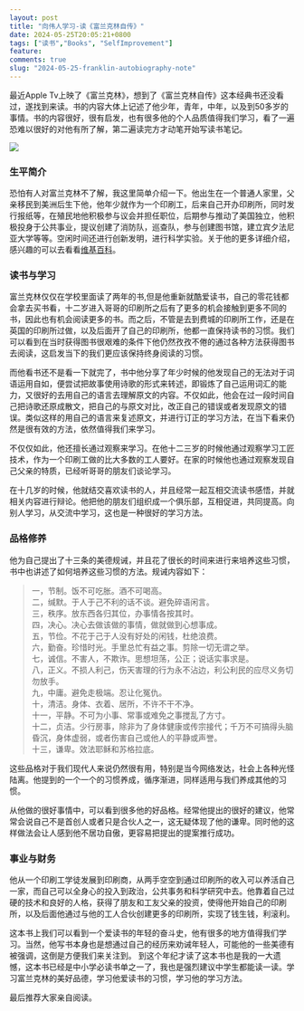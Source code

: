 ```yaml
---
layout: post
title: "向伟人学习-读《富兰克林自传》"
date: 2024-05-25T20:05:21+0800
tags: ["读书","Books", "SelfImprovement"]
feature: 
comments: true
slug: "2024-05-25-franklin-autobiography-note"
---
```


最近Apple Tv上映了《富兰克林》，想到了《富兰克林自传》这本经典书还没看过，遂找到来读。书的内容大体上记述了他少年，青年，中年，以及到50多岁的事情。书的内容很好，很有启发，也有很多他的个人品质值得我们学习，看了一遍恐难以很好的对他有所了解，第二遍读完方才动笔开始写读书笔记。

![](https://img.isming.me/image/benj-franklin.jpg)
<!--more-->

### 生平简介
恐怕有人对富兰克林不了解，我这里简单介绍一下。他出生在一个普通人家里，父亲移民到美洲后生下他，他年少就作为一个印刷工，后来自己开办印刷所，同时发行报纸等，在殖民地他积极参与议会并担任职位，后期参与推动了美国独立，他积极投身于公共事业，提议创建了消防队，巡查队，参与创建图书馆，建立宾夕法尼亚大学等等。空闲时间还进行创新发明，进行科学实验。关于他的更多详细介绍，感兴趣的可以去看看[维基百科](https://zh.wikipedia.org/wiki/%E6%9C%AC%E5%82%91%E6%98%8E%C2%B7%E5%AF%8C%E8%98%AD%E5%85%8B%E6%9E%97)。

### 读书与学习
富兰克林仅仅在学校里面读了两年的书,但是他重新就酷爱读书，自己的零花钱都会拿去买书看，十二岁进入哥哥的印刷所之后有了更多的机会接触到更多不同的书，因此也有机会阅读更多的书。而之后，不管是去到费城的印刷所工作，还是在英国的印刷所过做，以及后面开了自己的印刷所，他都一直保持读书的习惯。我们可以看到在当时获得图书很艰难的条件下他仍然孜孜不倦的通过各种方法获得图书去阅读，这启发当下的我们更应该保持终身阅读的习惯。

而他看书还不是看一下就完了，书中他分享了年少时候的他发现自己的无法对于词语运用自如，便尝试把故事使用诗歌的形式来转述，即锻炼了自己运用词汇的能力，又很好的去用自己的语言去理解原文的内容。不仅如此，他会在过一段时间自己把诗歌还原成散文，把自己的与原文对比，改正自己的错误或者发现原文的错误。类似这样的用自己的语言来复述原文，并进行订正的学习方法，在当下看来仍然是很有效的方法，依然值得我们来学习。

不仅仅如此，他还擅长通过观察来学习。在他十二三岁的时候他通过观察学习工匠技术，作为一个印刷工做的比大多数的工人要好。在家的时候他也通过观察发现自己父亲的特质，已经听哥哥的朋友们谈论学习。

在十几岁的时候，他就结交喜欢读书的人，并且经常一起互相交流读书感悟，并就相关内容进行辩论。他把他的朋友们组织成一个俱乐部，互相促进，共同提高。向别人学习，从交流中学习，这也是一种很好的学习方法。

### 品格修养
他为自己提出了十三条的美德规诫，并且花了很长的时间来进行来培养这些习惯，书中也讲述了如何培养这些习惯的方法。规诫内容如下：

> 一，节制。饭不可吃胀。酒不可喝高。  
> 二，缄默。于人于己不利的话不谈。避免碎语闲言。  
> 三，秩序。放东西各归其位，办事情各按其时。  
> 四，决心。决心去做该做的事情，做就做到心想事成。  
> 五，节俭。不花于己于人没有好处的闲钱，杜绝浪费。  
> 六，勤奋。珍惜时光。手里总忙有益之事。剪除一切无谓之举。  
> 七，诚信。不害人，不欺诈。思想坦荡，公正；说话实事求是。  
> 八，正义。不损人利己，伤天害理的行为永不沾边，利公利民的应尽义务切勿放手。  
> 九，中庸。避免走极端。忍让化冤仇。  
> 十，清洁。身体、衣着、居所，不许不干不净。  
> 十一，平静。不可为小事、常事或难免之事搅乱了方寸。  
> 十二，贞洁。少行房事，除非为了身体健康或传宗接代；千万不可搞得头脑昏沉，身体虚弱，或者伤害自己或他人的平静或声誉。  
> 十三，谦卑。效法耶稣和苏格拉底。  

这些品格对于我们现代人来说仍然很有用，特别是当今网络发达，社会上各种光怪陆离。他提到的一个一个的习惯养成，循序渐进，同样适用与我们养成其他的习惯。

从他做的很好事情中，可以看到很多他的好品格。经常他提出的很好的建议，他常常会说自己不是首创人或者只是合伙人之一，这无疑体现了他的谦卑。同时他的这样做法会让人感到他不居功自傲，更容易把提出的提案推行成功。


### 事业与财务
他从一个印刷工学徒发展到印刷商，从两手空空到通过印刷所的收入可以养活自己一家，而自己可以全身心的投入到政治，公共事务和科学研究中去。他靠着自己过硬的技术和良好的人格，获得了朋友和工友父亲的投资，使得他开始自己的印刷所，以及后面他通过与他的工人合伙创建更多的印刷所，实现了钱生钱，利滚利。

这本书上我们可以看到一个爱读书的年轻的奋斗史，他有很多的地方值得我们学习。当然，他写书本身也是想通过自己的经历来劝诫年轻人，可能他的一些美德有被强调，这倒是方便我们来关注到。
到这个年纪才读了这本书也是我的一大遗憾，这本书已经是中小学必读书单之一了，我也是强烈建议中学生都能读一读。学习富兰克林的美好品德，学习他爱读书的习惯，学习他的学习方法。

最后推荐大家亲自阅读。